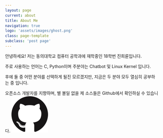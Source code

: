 ```yaml
---
layout: page
current: about
title: About Me
navigation: true
logo: 'assets/images/ghost.png'
class: page-template
subclass: 'post page'
---
```




안녕하세요! 저는 동의대학교 컴퓨터 공학과에 재학중인 18학번 진희륜입니다.

주로 사용하는 언어는 C, Python이며 주분야는 Chatbot 및 Linux Kernel 입니다.

후에 둘 중 어떤 분야를 선택하게 될진 모르겠지만, 지금은 두 분야 모두 열심히 공부하는 중 입니다.

오픈소스 개발자를 지향하며, 별 볼일 없을 제 소스들은 Github에서 확인하실 수 있습니다.
[![Github](GitHub-Mark-120px-plus.png)](https://github.com/SerenityS)